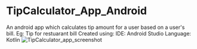 # TipCalculator_App_Android
An android app which calculates tip amount for a user based on a user's bill. Eg: Tip for restuarant bill
Created using:
IDE: Android Studio 
Language: Kotlin 
![TipCalculator_app_screenshot](https://user-images.githubusercontent.com/98735612/151763995-002d6e62-0a19-4e18-b6c5-79632a2f40b9.png)
